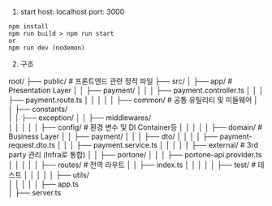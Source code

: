 1. start
host: localhost port: 3000

```
npm install
npm run build > npm run start
or
npm run dev (nodemon)
```

2. 구조

root/
 ├── public/                     # 프론트엔드 관련 정적 파일
 ├── src/
 │   ├── app/                    # Presentation Layer
 │   │   ├── payment/
 │   │   │   ├── payment.controller.ts
 │   │   │   ├── payment.route.ts
 │   │
 │   │
 │   ├── common/                  # 공통 유틸리티 및 미들웨어
 │   │   ├── constants/           
 │   │   ├── exception/
 │   │   ├── middlewares/          
 │   │
 │   │
 │   ├── config/                   # 환경 변수 및 DI Container등
 │   │
 │   │
 │   ├── domain/                   # Business Layer
 │   │   ├── payment/
 │   │   │   ├── dto/
 │   │   │   │   ├── payment-request.dto.ts
 │   │   │   ├── payment.service.ts
 │   │
 │   │
 │   ├── external/                  # 3rd party 관리 (Infra로 통합)
 │   │   ├── portone/
 │   │   │   ├── portone-api.provider.ts
 │   │
 │   │
 │   ├── routes/                     # 전역 라우트
 │   │   ├── index.ts
 │   │
 │   │
 │   ├── test/                       # 테스트
 │   │
 │   │
 │   ├── utils/                      
 │   │
 │   │
 │   ├── app.ts                    
 │   ├── server.ts                 
 
